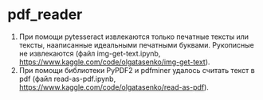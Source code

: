 # pdf_reader
1) При помощи pytesseract извлекаются только печатные тексты или тексты, нааписанные идеальными печатными буквами. Рукописные не извлекаются (файл img-get-text.ipynb, https://www.kaggle.com/code/olgatasenko/img-get-text).
2) При помощи библиотеки PyPDF2 и pdfminer удалось считать текст в pdf (файл read-as-pdf.ipynb, https://www.kaggle.com/code/olgatasenko/read-as-pdf).
